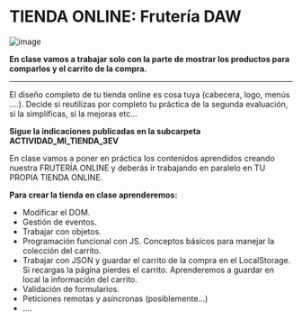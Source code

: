 # TIENDA ONLINE: Frutería DAW

![image](https://github.com/profeMelola/LM-09-2023-24/assets/91023374/88e9578a-fe75-4994-94c1-678a7ac8e790)

**En clase vamos a trabajar solo con la parte de mostrar los productos para comparlos y el carrito de la compra.** 

___

El diseño completo de tu tienda online es cosa tuya (cabecera, logo, menús ....). Decide si reutilizas por completo tu práctica de la segunda evaluación, si la simplificas, si la mejoras etc...

**Sigue la indicaciones publicadas en la subcarpeta ACTIVIDAD_MI_TIENDA_3EV**

En clase vamos a poner en práctica los contenidos aprendidos creando nuestra FRUTERÍA ONLINE y deberás ir trabajando en paralelo en TU PROPIA TIENDA ONLINE.

**Para crear la tienda en clase aprenderemos:**
- Modificar el DOM. 
- Gestión de eventos.
- Trabajar con objetos.
- Programación funcional con JS. Conceptos básicos para manejar la colección del carrito.
- Trabajar con JSON y guardar el carrito de la compra en el LocalStorage. Si recargas la página pierdes el carrito. Aprenderemos a guardar en local la información del carrito.
- Validación de formularios.
- Peticiones remotas y asíncronas (posiblemente...) 
- ....



